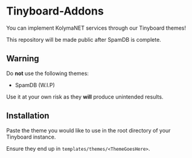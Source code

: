 # Tinyboard-Addons
You can implement KolymaNET services through our Tinyboard themes! 

This repository will be made public after SpamDB is complete.
## Warning
Do __not__ use the following themes:
- SpamDB (W.I.P)

Use it at your own risk as they **will** produce unintended results.

## Installation
Paste the theme you would like to use in the root directory of your Tinyboard instance.

Ensure they end up in `templates/themes/<ThemeGoesHere>`.
